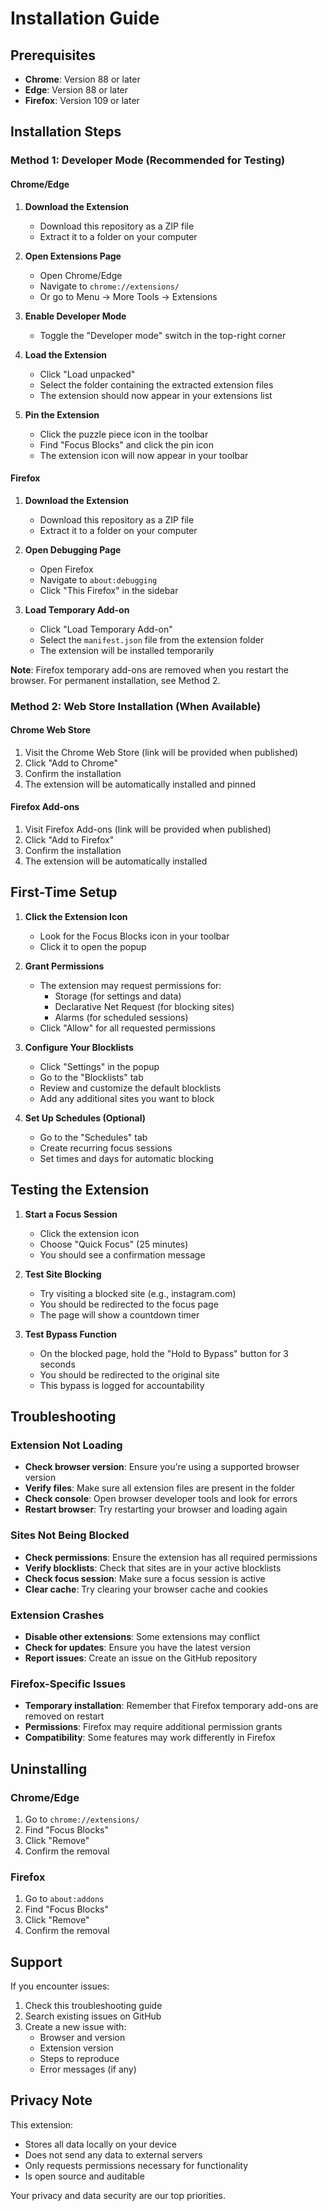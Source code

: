 # Installation Guide

## Prerequisites

- **Chrome**: Version 88 or later
- **Edge**: Version 88 or later  
- **Firefox**: Version 109 or later

## Installation Steps

### Method 1: Developer Mode (Recommended for Testing)

#### Chrome/Edge
1. **Download the Extension**
   - Download this repository as a ZIP file
   - Extract it to a folder on your computer

2. **Open Extensions Page**
   - Open Chrome/Edge
   - Navigate to `chrome://extensions/`
   - Or go to Menu → More Tools → Extensions

3. **Enable Developer Mode**
   - Toggle the "Developer mode" switch in the top-right corner

4. **Load the Extension**
   - Click "Load unpacked"
   - Select the folder containing the extracted extension files
   - The extension should now appear in your extensions list

5. **Pin the Extension**
   - Click the puzzle piece icon in the toolbar
   - Find "Focus Blocks" and click the pin icon
   - The extension icon will now appear in your toolbar

#### Firefox
1. **Download the Extension**
   - Download this repository as a ZIP file
   - Extract it to a folder on your computer

2. **Open Debugging Page**
   - Open Firefox
   - Navigate to `about:debugging`
   - Click "This Firefox" in the sidebar

3. **Load Temporary Add-on**
   - Click "Load Temporary Add-on"
   - Select the `manifest.json` file from the extension folder
   - The extension will be installed temporarily

**Note**: Firefox temporary add-ons are removed when you restart the browser. For permanent installation, see Method 2.

### Method 2: Web Store Installation (When Available)

#### Chrome Web Store
1. Visit the Chrome Web Store (link will be provided when published)
2. Click "Add to Chrome"
3. Confirm the installation
4. The extension will be automatically installed and pinned

#### Firefox Add-ons
1. Visit Firefox Add-ons (link will be provided when published)
2. Click "Add to Firefox"
3. Confirm the installation
4. The extension will be automatically installed

## First-Time Setup

1. **Click the Extension Icon**
   - Look for the Focus Blocks icon in your toolbar
   - Click it to open the popup

2. **Grant Permissions**
   - The extension may request permissions for:
     - Storage (for settings and data)
     - Declarative Net Request (for blocking sites)
     - Alarms (for scheduled sessions)
   - Click "Allow" for all requested permissions

3. **Configure Your Blocklists**
   - Click "Settings" in the popup
   - Go to the "Blocklists" tab
   - Review and customize the default blocklists
   - Add any additional sites you want to block

4. **Set Up Schedules (Optional)**
   - Go to the "Schedules" tab
   - Create recurring focus sessions
   - Set times and days for automatic blocking

## Testing the Extension

1. **Start a Focus Session**
   - Click the extension icon
   - Choose "Quick Focus" (25 minutes)
   - You should see a confirmation message

2. **Test Site Blocking**
   - Try visiting a blocked site (e.g., instagram.com)
   - You should be redirected to the focus page
   - The page will show a countdown timer

3. **Test Bypass Function**
   - On the blocked page, hold the "Hold to Bypass" button for 3 seconds
   - You should be redirected to the original site
   - This bypass is logged for accountability

## Troubleshooting

### Extension Not Loading
- **Check browser version**: Ensure you're using a supported browser version
- **Verify files**: Make sure all extension files are present in the folder
- **Check console**: Open browser developer tools and look for errors
- **Restart browser**: Try restarting your browser and loading again

### Sites Not Being Blocked
- **Check permissions**: Ensure the extension has all required permissions
- **Verify blocklists**: Check that sites are in your active blocklists
- **Check focus session**: Make sure a focus session is active
- **Clear cache**: Try clearing your browser cache and cookies

### Extension Crashes
- **Disable other extensions**: Some extensions may conflict
- **Check for updates**: Ensure you have the latest version
- **Report issues**: Create an issue on the GitHub repository

### Firefox-Specific Issues
- **Temporary installation**: Remember that Firefox temporary add-ons are removed on restart
- **Permissions**: Firefox may require additional permission grants
- **Compatibility**: Some features may work differently in Firefox

## Uninstalling

### Chrome/Edge
1. Go to `chrome://extensions/`
2. Find "Focus Blocks"
3. Click "Remove"
4. Confirm the removal

### Firefox
1. Go to `about:addons`
2. Find "Focus Blocks"
3. Click "Remove"
4. Confirm the removal

## Support

If you encounter issues:
1. Check this troubleshooting guide
2. Search existing issues on GitHub
3. Create a new issue with:
   - Browser and version
   - Extension version
   - Steps to reproduce
   - Error messages (if any)

## Privacy Note

This extension:
- Stores all data locally on your device
- Does not send any data to external servers
- Only requests permissions necessary for functionality
- Is open source and auditable

Your privacy and data security are our top priorities.

